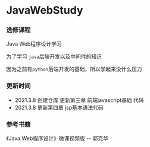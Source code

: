 # JavaWebStudy

### 选修课程

Java Web程序设计学习

为了学习 `java`后端开发以及中间件的知识

因为之前有`python`后端开发的基础，所以学起来没什么压力

### 更新时间

+ 2021.3.8 创建仓库 更新第三章 前端javascript基础 代码
+ 2021.3.8 更新第四章 jsp基本语法代码



### 参考书籍

《Java Web程序设计》微课视频版 -- 郭克华

